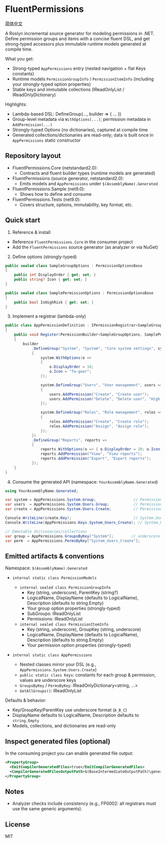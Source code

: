 # FluentPermissions

[简体中文](./README.zh-CN.md)

A Roslyn incremental source generator for modeling permissions in .NET. Define permission groups and items with a
concise fluent DSL, and get strong-typed accessors plus immutable runtime models generated at compile time.

What you get:

- Strong-typed `AppPermissions` entry (nested navigation + flat Keys constants)
- Runtime models `PermissionGroupInfo` / `PermissionItemInfo` (including your strongly-typed option properties)
- Stable keys and immutable collections (IReadOnlyList / IReadOnlyDictionary)

Highlights:

- Lambda-based DSL: DefineGroup(..., builder => { ... })
- Group-level metadata via `WithOptions(...)`; permission metadata in `AddPermission(...)`
- Strongly-typed Options (no dictionaries), captured at compile time
- Generated collections/dictionaries are read-only; data is built once in `AppPermissions` static constructor

## Repository layout

- FluentPermissions.Core (netstandard2.0):
    - Contracts and fluent builder types (runtime models are generated)
- FluentPermissions (source generator, netstandard2.0):
    - Emits models and `AppPermissions` under `$(AssemblyName).Generated`
- FluentPermissions.Sample (net9.0):
    - Shows how to define and consume
- FluentPermissions.Tests (net9.0):
    - Covers structure, options, immutability, key format, etc.

## Quick start

1) Reference & install

- Reference `FluentPermissions.Core` in the consumer project
- Add the `FluentPermissions` source generator (as analyzer or via NuGet)

2) Define options (strongly-typed)

```csharp
public sealed class SampleGroupOptions : PermissionOptionsBase
{
    public int DisplayOrder { get; set; }
    public string? Icon { get; set; }
}

public sealed class SamplePermissionOptions : PermissionOptionsBase
{
    public bool IsHighRisk { get; set; }
}
```

3) Implement a registrar (lambda-only)

```csharp
public class AppPermissionDefinition : IPermissionRegistrar<SampleGroupOptions, SamplePermissionOptions>
{
    public void Register(PermissionBuilder<SampleGroupOptions, SamplePermissionOptions> builder)
    {
        builder
            .DefineGroup("System", "System", "Core system settings", system =>
            {
                system.WithOptions(o =>
                {
                    o.DisplayOrder = 10;
                    o.Icon = "fa-gear";
                });

                system.DefineGroup("Users", "User management", users =>
                {
                    users.AddPermission("Create", "Create user");
                    users.AddPermission("Delete", "Delete user", "High risk action", o => o.IsHighRisk = true);
                });

                system.DefineGroup("Roles", "Role management", roles =>
                {
                    roles.AddPermission("Create", "Create role");
                    roles.AddPermission("Assign", "Assign role");
                });
            })
            .DefineGroup("Reports", reports =>
            {
                reports.WithOptions(o => { o.DisplayOrder = 20; o.Icon = "fa-chart"; });
                reports.AddPermission("View", "View reports");
                reports.AddPermission("Export", "Export reports");
            });
    }
}
```

4) Consume the generated API (namespace: `YourAssemblyName.Generated`)

```csharp
using YourAssemblyName.Generated;

var system = AppPermissions.System.Group;                 // PermissionGroupInfo
var users  = AppPermissions.System.Users.Group;           // PermissionGroupInfo
var create = AppPermissions.System.Users.Create;          // PermissionItemInfo

Console.WriteLine(create.Key);                            // System_Users_Create
Console.WriteLine(AppPermissions.Keys.System_Users_Create); // System_Users_Create

// Immutable dictionaries/collections
var group = AppPermissions.GroupsByKey["System"];        // underscore keys
var perm  = AppPermissions.PermsByKey["System_Users_Create"];
```

## Emitted artifacts & conventions

Namespace: `$(AssemblyName).Generated`

- `internal static class PermissionModels`
    - `internal sealed class PermissionGroupInfo`
        - Key (string, underscore), ParentKey (string?)
        - LogicalName, DisplayName (defaults to LogicalName), Description (defaults to string.Empty)
        - Your group option properties (strongly-typed)
        - SubGroups: IReadOnlyList<PermissionGroupInfo>
        - Permissions: IReadOnlyList<PermissionItemInfo>
    - `internal sealed class PermissionItemInfo`
        - Key (string, underscore), GroupKey (string, underscore)
        - LogicalName, DisplayName (defaults to LogicalName), Description (defaults to string.Empty)
        - Your permission option properties (strongly-typed)

- `internal static class AppPermissions`
    - Nested classes mirror your DSL (e.g., `AppPermissions.System.Users.Create`)
    - `public static class Keys`: constants for each group & permission, values are underscore keys
    - `GroupsByKey` / `PermsByKey`: IReadOnlyDictionary<string, ...>
    - `GetAllGroups()`: IReadOnlyList<PermissionGroupInfo>

Defaults & behavior:

- Key/GroupKey/ParentKey use underscore format (`A_B_C`)
- DisplayName defaults to LogicalName, Description defaults to `string.Empty`
- Models, collections, and dictionaries are read-only

## Inspect generated files (optional)

In the consuming project you can enable generated file output:

```xml
<PropertyGroup>
  <EmitCompilerGeneratedFiles>true</EmitCompilerGeneratedFiles>
  <CompilerGeneratedFilesOutputPath>$(BaseIntermediateOutputPath)\generated</CompilerGeneratedFilesOutputPath>
</PropertyGroup>
```

## Notes

- Analyzer checks include consistency (e.g., FP0002: all registrars must use the same generic arguments).

## License

MIT